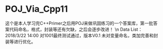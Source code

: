 # POJ_Via_Cpp11
这个是本人学习完C++Primer之后用POJ来做巩固练习的一个答案库，第一批答案代码命名，格式，封装等还有欠缺，之后会逐步改进！ \n
Data List：
2018/3/22 14:00     对1001最终测试通过，版本V0.1    未对变量命名，类加完善和封装等进行优化。
